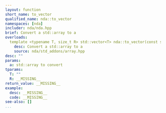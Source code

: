 ```yaml
---
layout: function
short_name: to_vector
qualified_name: nda::to_vector
namespaces: [nda]
includer: nda/nda.hpp
brief: Convert a std::array to a
overloads:
  template <typename T, size_t R> std::vector<T> nda::to_vector(const std::array<T, R> & a):
    desc: Convert a std::array to a
    source: nda/std_addons/array.hpp
desc: ""
params:
  a: std::array to convert
tparams:
  T: ""
  R: __MISSING__
return_value: __MISSING__
example:
  desc: __MISSING__
  code: __MISSING__
see-also: []
...
```

